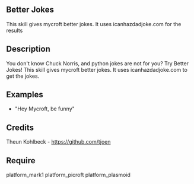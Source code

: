 ## Better Jokes
This skill gives mycroft better jokes. It uses icanhazdadjoke.com for the results

## Description 
You don't know Chuck Norris, and python jokes are not for you? Try Better Jokes!
This skill gives mycroft better jokes. It uses icanhazdadjoke.com to get the jokes.

## Examples 
* "Hey Mycroft, be funny"

## Credits 
Theun Kohlbeck - https://github.com/tjoen

## Require 
platform_mark1 platform_picroft platform_plasmoid 
